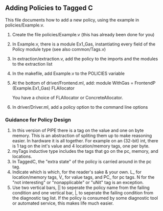 ## Adding Policies to Tagged C ##

This file documents how to add a new policy, using the example in policies/Example.v.

1. Create the file policies/Example.v (this has already been done for you)
2. In Example.v, there is a module Ex1_Gas, instantiating every field of the 
Policy module type (see also common/Tags.v)
3. In extraction/extraction.v, add the policy to the imports and the modules
to the extraction list
4. In the makefile, add Example.v to the POLICIES variable
5. At the bottom of driver/Frontend.ml, add:
   module WithGas = FrontendP (Example.Ex1_Gas) FLAllocator
   
   You have a choice of FLAllocator or ConcreteAllocator.
6. In driver/Driver.ml, add a policy option to the command line options

### Guidance for Policy Design ###
1. In this version of PIPE there is a tag on the value and one on byte memory. This is an abstraction of spliting them up to make reasoning easier. In hardware it is all together.
    For example on an (32-bit) int, there is 1 tag on the int's value and 4 location/memory tags, one per byte.
1. myTags inductive type includes the tags that go on the pc, memory, and locations. 
1. In TaggedC, the "extra state" of the policy is carried around in the pc tag. 
1. Indicate which is which, for the reader's sake & your own. L_ for 
location/memory tags, V_ for value tags, and PC_ for pc tags. N for the "not interesting" or "nonapplicable" or "uNit" tag is an exception. 
1. Use  two vertical bars, || to seperate the policy name from the failing condition and one vertical bar, |, to seperate the failing condition from the diagnostic tag list. If the policy is consumed by some diagnostic tool or automated service, this makes life much easier. 

